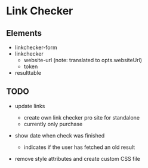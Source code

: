 # Link Checker

## Elements
- linkchecker-form
- linkchecker
	- website-url (note: translated to opts.websiteUrl)
	- token
- resulttable

## TODO
- update links
	- create own link checker pro site for standalone
	- currently only purchase

- show date when check was finished 
	- indicates if the user has fetched an old result

- remove style attributes and create custom CSS file
